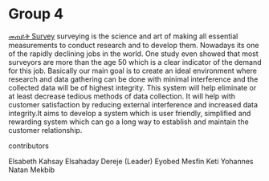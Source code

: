 # Group 4

[መጠይቅ Survey]("https://elshaday1.github.io/Internet-Programming-Project-SecB-Group4/")
surveying is the science and art of making all essential measurements to conduct research and to develop them. Nowadays its one of the rapidly declining jobs in the world. One study even showed that most surveyors are more than the age 50 which is a clear indicator of the demand for this job.
Basically our main goal is to create an ideal environment where research and data gathering can be done with minimal interference and the collected data will be of highest integrity. This system will help eliminate or at least decrease tedious methods of data collection. It will help with customer satisfaction by reducing external interference and increased data integrity.It aims to develop a system which is user friendly, simplified and rewarding system which can go a long way to establish and maintain the customer relationship.

contributors

Elsabeth Kahsay
Elsahaday Dereje (Leader)
Eyobed Mesfin
Keti Yohannes 
Natan Mekbib

